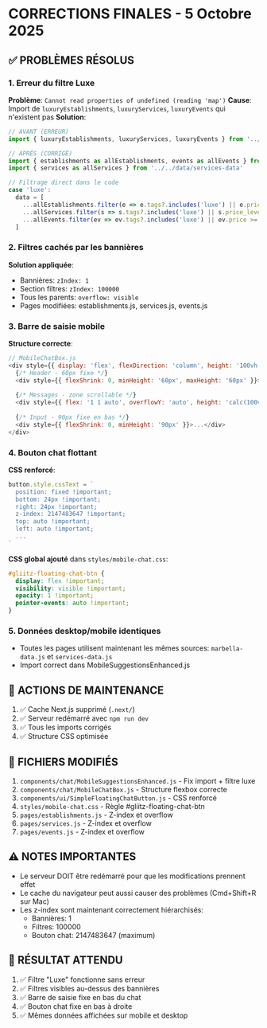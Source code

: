 # CORRECTIONS FINALES - 5 Octobre 2025

## ✅ PROBLÈMES RÉSOLUS

### 1. Erreur du filtre Luxe
**Problème**: `Cannot read properties of undefined (reading 'map')`
**Cause**: Import de `luxuryEstablishments`, `luxuryServices`, `luxuryEvents` qui n'existent pas
**Solution**:
```javascript
// AVANT (ERREUR)
import { luxuryEstablishments, luxuryServices, luxuryEvents } from '../../data/marbella-data'

// APRÈS (CORRIGÉ)
import { establishments as allEstablishments, events as allEvents } from '../../data/marbella-data'
import { services as allServices } from '../../data/services-data'

// Filtrage direct dans le code
case 'luxe':
  data = [
    ...allEstablishments.filter(e => e.tags?.includes('luxe') || e.price_level >= 4).map(e => ({...e, type: 'establishment'})),
    ...allServices.filter(s => s.tags?.includes('luxe') || s.price_level >= 4).map(s => ({...s, type: 'service'})),
    ...allEvents.filter(ev => ev.tags?.includes('luxe') || ev.price >= 100).map(ev => ({...ev, type: 'event'}))
  ]
```

### 2. Filtres cachés par les bannières
**Solution appliquée**:
- Bannières: `zIndex: 1`
- Section filtres: `zIndex: 100000`
- Tous les parents: `overflow: visible`
- Pages modifiées: establishments.js, services.js, events.js

### 3. Barre de saisie mobile
**Structure correcte**:
```javascript
// MobileChatBox.js
<div style={{ display: 'flex', flexDirection: 'column', height: '100vh' }}>
  {/* Header - 60px fixe */}
  <div style={{ flexShrink: 0, minHeight: '60px', maxHeight: '60px' }}>...</div>
  
  {/* Messages - zone scrollable */}
  <div style={{ flex: '1 1 auto', overflowY: 'auto', height: 'calc(100vh - 160px)' }}>...</div>
  
  {/* Input - 90px fixe en bas */}
  <div style={{ flexShrink: 0, minHeight: '90px' }}>...</div>
</div>
```

### 4. Bouton chat flottant
**CSS renforcé**:
```javascript
button.style.cssText = `
  position: fixed !important;
  bottom: 24px !important;
  right: 24px !important;
  z-index: 2147483647 !important;
  top: auto !important;
  left: auto !important;
  ...
`
```

**CSS global ajouté** dans `styles/mobile-chat.css`:
```css
#gliitz-floating-chat-btn {
  display: flex !important;
  visibility: visible !important;
  opacity: 1 !important;
  pointer-events: auto !important;
}
```

### 5. Données desktop/mobile identiques
- Toutes les pages utilisent maintenant les mêmes sources: `marbella-data.js` et `services-data.js`
- Import correct dans MobileSuggestionsEnhanced.js

## 🔧 ACTIONS DE MAINTENANCE

1. ✅ Cache Next.js supprimé (`.next/`)
2. ✅ Serveur redémarré avec `npm run dev`
3. ✅ Tous les imports corrigés
4. ✅ Structure CSS optimisée

## 📁 FICHIERS MODIFIÉS

1. `components/chat/MobileSuggestionsEnhanced.js` - Fix import + filtre luxe
2. `components/chat/MobileChatBox.js` - Structure flexbox correcte
3. `components/ui/SimpleFloatingChatButton.js` - CSS renforcé
4. `styles/mobile-chat.css` - Règle #gliitz-floating-chat-btn
5. `pages/establishments.js` - Z-index et overflow
6. `pages/services.js` - Z-index et overflow
7. `pages/events.js` - Z-index et overflow

## ⚠️ NOTES IMPORTANTES

- Le serveur DOIT être redémarré pour que les modifications prennent effet
- Le cache du navigateur peut aussi causer des problèmes (Cmd+Shift+R sur Mac)
- Les z-index sont maintenant correctement hiérarchisés:
  - Bannières: 1
  - Filtres: 100000
  - Bouton chat: 2147483647 (maximum)

## 🎯 RÉSULTAT ATTENDU

1. ✅ Filtre "Luxe" fonctionne sans erreur
2. ✅ Filtres visibles au-dessus des bannières
3. ✅ Barre de saisie fixe en bas du chat
4. ✅ Bouton chat fixe en bas à droite
5. ✅ Mêmes données affichées sur mobile et desktop





